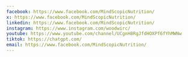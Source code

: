 ```yaml
---
facebook: https://www.facebook.com/MindScopicNutrition/
x: https://www.facebook.com/MindScopicNutrition/
linkedin: https://www.facebook.com/MindScopicNutrition/
instagram: https://www.instagram.com/woodwirc/
youtube: https://www.youtube.com/channel/UCgnH8RgJfdHOXPf6fYhMWNw
tiktok: https://chatgpt.com/
email: https://www.facebook.com/MindScopicNutrition/
---
```


